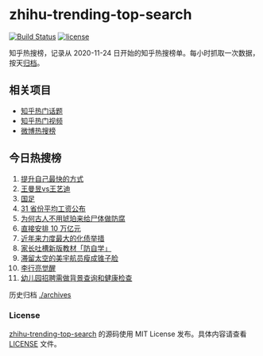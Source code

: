 # zhihu-trending-top-search

[![Build Status](https://github.com/justjavac/zhihu-trending-top-search/workflows/ci/badge.svg?branch=main)](https://github.com/justjavac/zhihu-trending-top-search/actions)
[![license](https://img.shields.io/github/license/justjavac/zhihu-trending-top-search)](https://github.com/justjavac/zhihu-trending-top-search/blob/main/LICENSE)

知乎热搜榜，记录从 2020-11-24 日开始的知乎热搜榜单。每小时抓取一次数据，按天[归档](./archives)。

## 相关项目

- [知乎热门话题](https://github.com/justjavac/zhihu-trending-hot-questions)
- [知乎热门视频](https://github.com/justjavac/zhihu-trending-hot-video)
- [微博热搜榜](https://github.com/justjavac/weibo-trending-hot-search)

## 今日热搜榜

<!-- BEGIN -->
<!-- 最后更新时间 Fri Nov 15 2024 02:17:34 GMT+0800 (China Standard Time) -->

1. [提升自己最快的方式](https://www.zhihu.com/search?q=%E6%8F%90%E5%8D%87%E8%87%AA%E5%B7%B1%E6%9C%80%E5%BF%AB%E7%9A%84%E6%96%B9%E5%BC%8F)
1. [王曼昱vs王艺迪](https://www.zhihu.com/search?q=%E7%8E%8B%E6%9B%BC%E6%98%B1vs%E7%8E%8B%E8%89%BA%E8%BF%AA)
1. [国足](https://www.zhihu.com/search?q=%E5%9B%BD%E8%B6%B3)
1. [31 省份平均工资公布](https://www.zhihu.com/search?q=31%20%E7%9C%81%E4%BB%BD%E5%B9%B3%E5%9D%87%E5%B7%A5%E8%B5%84%E5%85%AC%E5%B8%83)
1. [为何古人不用琥珀来给尸体做防腐](https://www.zhihu.com/search?q=%E4%B8%BA%E4%BD%95%E5%8F%A4%E4%BA%BA%E4%B8%8D%E7%94%A8%E7%90%A5%E7%8F%80%E6%9D%A5%E7%BB%99%E5%B0%B8%E4%BD%93%E5%81%9A%E9%98%B2%E8%85%90)
1. [直接安排 10 万亿元](https://www.zhihu.com/search?q=%E7%9B%B4%E6%8E%A5%E5%AE%89%E6%8E%92%2010%20%E4%B8%87%E4%BA%BF%E5%85%83)
1. [近年来力度最大的化债举措](https://www.zhihu.com/search?q=%E8%BF%91%E5%B9%B4%E6%9D%A5%E5%8A%9B%E5%BA%A6%E6%9C%80%E5%A4%A7%E7%9A%84%E5%8C%96%E5%80%BA%E4%B8%BE%E6%8E%AA)
1. [家长吐槽新版教材「防自学」](https://www.zhihu.com/search?q=%E5%AE%B6%E9%95%BF%E5%90%90%E6%A7%BD%E6%96%B0%E7%89%88%E6%95%99%E6%9D%90%E3%80%8C%E9%98%B2%E8%87%AA%E5%AD%A6%E3%80%8D)
1. [滞留太空的美宇航员瘦成锥子脸](https://www.zhihu.com/search?q=%E6%BB%9E%E7%95%99%E5%A4%AA%E7%A9%BA%E7%9A%84%E7%BE%8E%E5%AE%87%E8%88%AA%E5%91%98%E7%98%A6%E6%88%90%E9%94%A5%E5%AD%90%E8%84%B8)
1. [李行亮觉醒](https://www.zhihu.com/search?q=%E6%9D%8E%E8%A1%8C%E4%BA%AE%E8%A7%89%E9%86%92)
1. [幼儿园招聘需做背景查询和健康检查](https://www.zhihu.com/search?q=%E5%B9%BC%E5%84%BF%E5%9B%AD%E6%8B%9B%E8%81%98%E9%9C%80%E5%81%9A%E8%83%8C%E6%99%AF%E6%9F%A5%E8%AF%A2%E5%92%8C%E5%81%A5%E5%BA%B7%E6%A3%80%E6%9F%A5)

<!-- END -->

历史归档 [./archives](./archives)

### License

[zhihu-trending-top-search](https://github.com/justjavac/zhihu-trending-top-search) 的源码使用 MIT License
发布。具体内容请查看 [LICENSE](./LICENSE) 文件。
